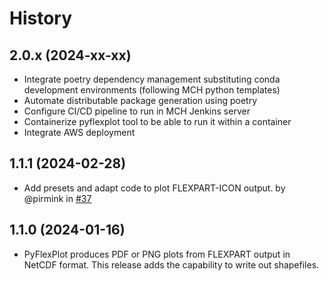 # History

## 2.0.x (2024-xx-xx)

- Integrate poetry dependency management substituting conda development environments (following MCH python templates)
- Automate distributable package generation using poetry
- Configure CI/CD pipeline to run in MCH Jenkins server
- Containerize pyflexplot tool to be able to run it within a container
- Integrate AWS deployment

## 1.1.1 (2024-02-28)

- Add presets and adapt code to plot FLEXPART-ICON output. by @pirmink in [#37](https://github.com/MeteoSwiss-APN/pyflexplot/pull/37)

## 1.1.0 (2024-01-16)

- PyFlexPlot produces PDF or PNG plots from FLEXPART output in NetCDF format. This release adds the capability to write out shapefiles.